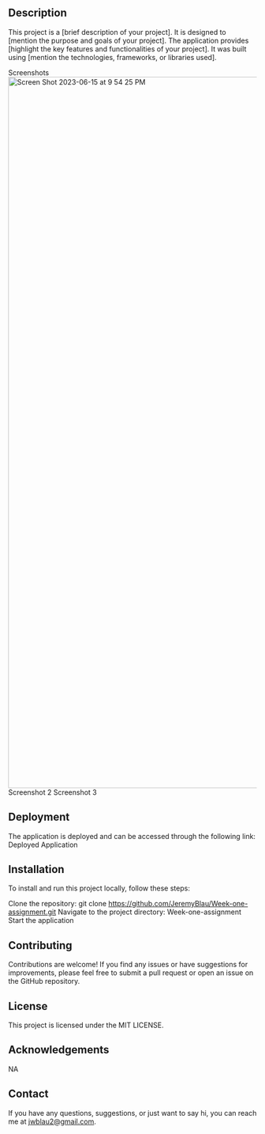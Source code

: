 ## Description
This project is a [brief description of your project]. It is designed to [mention the purpose and goals of your project]. The application provides [highlight the key features and functionalities of your project]. It was built using [mention the technologies, frameworks, or libraries used].

Screenshots
<img width="1439" alt="Screen Shot 2023-06-15 at 9 54 25 PM" src="https://github.com/JeremyBlau/Week-one-assignment/assets/134236414/7e0f5c8d-5405-4a7b-acc4-18d8706e95dd">
Screenshot 2
Screenshot 3

## Deployment
The application is deployed and can be accessed through the following link: Deployed Application

## Installation
To install and run this project locally, follow these steps:

Clone the repository: git clone https://github.com/JeremyBlau/Week-one-assignment.git
Navigate to the project directory: Week-one-assignment
Start the application

## Contributing
Contributions are welcome! If you find any issues or have suggestions for improvements, please feel free to submit a pull request or open an issue on the GitHub repository.

## License
This project is licensed under the MIT LICENSE.

## Acknowledgements
NA

## Contact
If you have any questions, suggestions, or just want to say hi, you can reach me at jwblau2@gmail.com.
